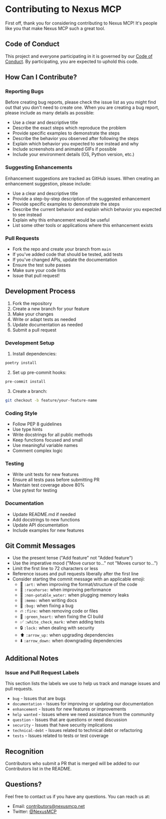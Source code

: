 # Contributing to Nexus MCP

First off, thank you for considering contributing to Nexus MCP! It's people like you that make Nexus MCP such a great tool.

## Code of Conduct

This project and everyone participating in it is governed by our [Code of Conduct](CODE_OF_CONDUCT.md). By participating, you are expected to uphold this code.

## How Can I Contribute?

### Reporting Bugs

Before creating bug reports, please check the issue list as you might find out that you don't need to create one. When you are creating a bug report, please include as many details as possible:

* Use a clear and descriptive title
* Describe the exact steps which reproduce the problem
* Provide specific examples to demonstrate the steps
* Describe the behavior you observed after following the steps
* Explain which behavior you expected to see instead and why
* Include screenshots and animated GIFs if possible
* Include your environment details (OS, Python version, etc.)

### Suggesting Enhancements

Enhancement suggestions are tracked as GitHub issues. When creating an enhancement suggestion, please include:

* Use a clear and descriptive title
* Provide a step-by-step description of the suggested enhancement
* Provide specific examples to demonstrate the steps
* Describe the current behavior and explain which behavior you expected to see instead
* Explain why this enhancement would be useful
* List some other tools or applications where this enhancement exists

### Pull Requests

* Fork the repo and create your branch from `main`
* If you've added code that should be tested, add tests
* If you've changed APIs, update the documentation
* Ensure the test suite passes
* Make sure your code lints
* Issue that pull request!

## Development Process

1. Fork the repository
2. Create a new branch for your feature
3. Make your changes
4. Write or adapt tests as needed
5. Update documentation as needed
6. Submit a pull request

### Development Setup

1. Install dependencies:
```bash
poetry install
```

2. Set up pre-commit hooks:
```bash
pre-commit install
```

3. Create a branch:
```bash
git checkout -b feature/your-feature-name
```

### Coding Style

* Follow PEP 8 guidelines
* Use type hints
* Write docstrings for all public methods
* Keep functions focused and small
* Use meaningful variable names
* Comment complex logic

### Testing

* Write unit tests for new features
* Ensure all tests pass before submitting PR
* Maintain test coverage above 80%
* Use pytest for testing

### Documentation

* Update README.md if needed
* Add docstrings to new functions
* Update API documentation
* Include examples for new features

## Git Commit Messages

* Use the present tense ("Add feature" not "Added feature")
* Use the imperative mood ("Move cursor to..." not "Moves cursor to...")
* Limit the first line to 72 characters or less
* Reference issues and pull requests liberally after the first line
* Consider starting the commit message with an applicable emoji:
    * 🎨 `:art:` when improving the format/structure of the code
    * 🐎 `:racehorse:` when improving performance
    * 🚱 `:non-potable_water:` when plugging memory leaks
    * 📝 `:memo:` when writing docs
    * 🐛 `:bug:` when fixing a bug
    * 🔥 `:fire:` when removing code or files
    * 💚 `:green_heart:` when fixing the CI build
    * ✅ `:white_check_mark:` when adding tests
    * 🔒 `:lock:` when dealing with security
    * ⬆️ `:arrow_up:` when upgrading dependencies
    * ⬇️ `:arrow_down:` when downgrading dependencies

## Additional Notes

### Issue and Pull Request Labels

This section lists the labels we use to help us track and manage issues and pull requests.

* `bug` - Issues that are bugs
* `documentation` - Issues for improving or updating our documentation
* `enhancement` - Issues for new features or improvements
* `help wanted` - Issues where we need assistance from the community
* `question` - Issues that are questions or need discussion
* `security` - Issues that have security implications
* `technical-debt` - Issues related to technical debt or refactoring
* `tests` - Issues related to tests or test coverage

## Recognition

Contributors who submit a PR that is merged will be added to our Contributors list in the README.

## Questions?

Feel free to contact us if you have any questions. You can reach us at:

* Email: contributors@nexusmcp.net
* Twitter: [@NexusMCP](https://twitter.com/NexusMCP) 